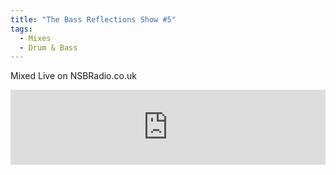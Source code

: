 ```yaml
---
title: "The Bass Reflections Show #5"
tags: 
  - Mixes
  - Drum & Bass
---
```


Mixed Live on NSBRadio.co.uk

<iframe width="100%" height="120" src="https://www.mixcloud.com/widget/iframe/?hide_cover=1&feed=%2Fbassreflections%2Fthe-bass-reflections-show-5-live-on-nsbradiocouk%2F" frameborder="0"></iframe>